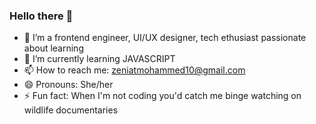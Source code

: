 ### Hello there 👋



- 🔭 I’m a frontend engineer, UI/UX designer, tech ethusiast passionate about learning
- 🌱 I’m currently learning JAVASCRIPT
- 📫 How to reach me: zeniatmohammed10@gmail.com
- 😄 Pronouns: She/her
- ⚡ Fun fact: When I'm not coding you'd catch me binge watching on wildlife documentaries 
